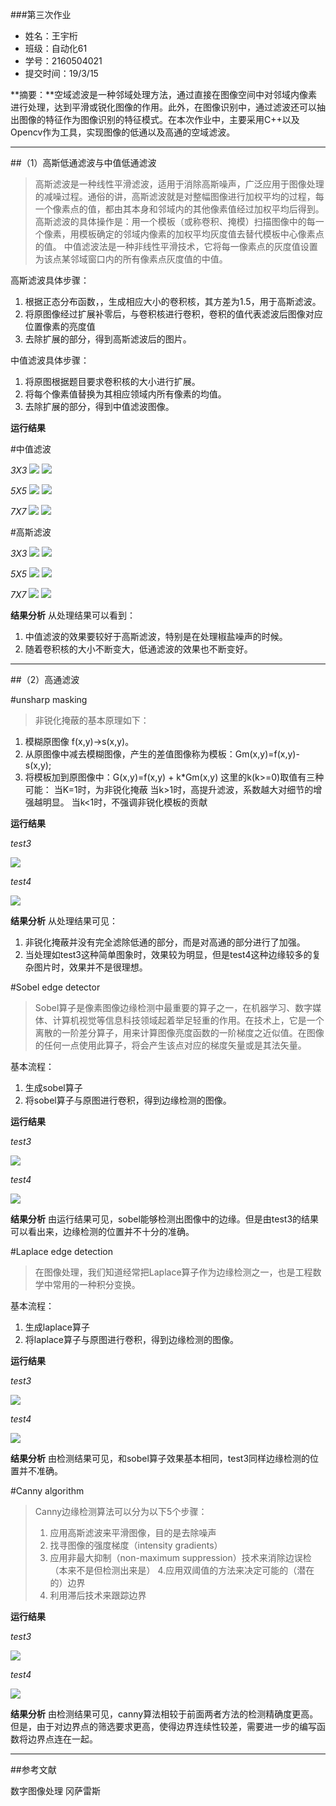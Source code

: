 ###第三次作业

- 姓名：王宇桁
- 班级：自动化61
- 学号：2160504021
- 提交时间：19/3/15


**摘要：**空域滤波是一种邻域处理方法，通过直接在图像空间中对邻域内像素进行处理，达到平滑或锐化图像的作用。此外，在图像识别中，通过滤波还可以抽出图像的特征作为图像识别的特征模式。在本次作业中，主要采用C++以及Opencv作为工具，实现图像的低通以及高通的空域滤波。

-----------------------

##（1）高斯低通滤波与中值低通滤波
>高斯滤波是一种线性平滑滤波，适用于消除高斯噪声，广泛应用于图像处理的减噪过程。通俗的讲，高斯滤波就是对整幅图像进行加权平均的过程，每一个像素点的值，都由其本身和邻域内的其他像素值经过加权平均后得到。高斯滤波的具体操作是：用一个模板（或称卷积、掩模）扫描图像中的每一个像素，用模板确定的邻域内像素的加权平均灰度值去替代模板中心像素点的值。
>中值滤波法是一种非线性平滑技术，它将每一像素点的灰度值设置为该点某邻域窗口内的所有像素点灰度值的中值。

高斯滤波具体步骤：
1. 根据正态分布函数，，生成相应大小的卷积核，其方差为1.5，用于高斯滤波。
2. 将原图像经过扩展补零后，与卷积核进行卷积，卷积的值代表滤波后图像对应位置像素的亮度值
3. 去除扩展的部分，得到高斯滤波后的图片。

中值滤波具体步骤：
1. 将原图根据题目要求卷积核的大小进行扩展。
2. 将每个像素值替换为其相应领域内所有像素的均值。
3. 去除扩展的部分，得到中值滤波图像。

**运行结果**

#中值滤波

*3X3*
![](https://i.imgur.com/Fxn9XnV.png)
![](https://i.imgur.com/XJw8GSH.png)

*5X5*
![](https://i.imgur.com/X1ICuGq.png)
![](https://i.imgur.com/eufqhGe.png)

*7X7*
![](https://i.imgur.com/sqrlxcD.png)
![](https://i.imgur.com/yjCQTyL.png)



#高斯滤波

*3X3*
![](https://i.imgur.com/VdAJqQ4.png)
![](https://i.imgur.com/JvboLjR.png)

*5X5*
![](https://i.imgur.com/Q0UYUS8.png)
![](https://i.imgur.com/MMkeg1z.png)

*7X7*
![](https://i.imgur.com/49EJaUg.png)
![](https://i.imgur.com/8orYyWo.png)



**结果分析**
从处理结果可以看到：
1. 中值滤波的效果要较好于高斯滤波，特别是在处理椒盐噪声的时候。
2. 随着卷积核的大小不断变大，低通滤波的效果也不断变好。

-----------------------------

##（2）高通滤波

#unsharp masking
>非锐化掩蔽的基本原理如下：
1. 模糊原图像 f(x,y)->s(x,y)。
2. 从原图像中减去模糊图像，产生的差值图像称为模板：Gm(x,y)=f(x,y)-s(x,y);
3. 将模板加到原图像中：G(x,y)=f(x,y) + k*Gm(x,y)
   这里的k(k>=0)取值有三种可能：
   当K=1时，为非锐化掩蔽
   当k>1时，高提升滤波，系数越大对细节的增强越明显。
   当k<1时，不强调非锐化模板的贡献

**运行结果**

*test3*

![](https://i.imgur.com/BzP1aD7.png)

*test4*

![](https://i.imgur.com/NRiWPCL.png)


**结果分析**
从处理结果可见：
1. 非锐化掩蔽并没有完全滤除低通的部分，而是对高通的部分进行了加强。
2. 当处理如test3这种简单图象时，效果较为明显，但是test4这种边缘较多的复杂图片时，效果并不是很理想。

#Sobel edge detector
>Sobel算子是像素图像边缘检测中最重要的算子之一，在机器学习、数字媒体、计算机视觉等信息科技领域起着举足轻重的作用。在技术上，它是一个离散的一阶差分算子，用来计算图像亮度函数的一阶梯度之近似值。在图像的任何一点使用此算子，将会产生该点对应的梯度矢量或是其法矢量。

基本流程：
1. 生成sobel算子
2. 将sobel算子与原图进行卷积，得到边缘检测的图像。

**运行结果**

*test3*

![](https://i.imgur.com/QMbIZlB.png)

*test4*

![](https://i.imgur.com/Gt9w7WR.png)


**结果分析**
由运行结果可见，sobel能够检测出图像中的边缘。但是由test3的结果可以看出来，边缘检测的位置并不十分的准确。


#Laplace edge detection
>在图像处理，我们知道经常把Laplace算子作为边缘检测之一，也是工程数学中常用的一种积分变换。

基本流程：
1. 生成laplace算子
2. 将laplace算子与原图进行卷积，得到边缘检测的图像。

**运行结果**

*test3*

![](https://i.imgur.com/0Xag81w.png)

*test4*

![](https://i.imgur.com/v6FuKlU.png)


**结果分析**
由检测结果可见，和sobel算子效果基本相同，test3同样边缘检测的位置并不准确。


#Canny algorithm
>Canny边缘检测算法可以分为以下5个步骤：
>1. 应用高斯滤波来平滑图像，目的是去除噪声
>2. 找寻图像的强度梯度（intensity gradients）
>3. 应用非最大抑制（non-maximum suppression）技术来消除边误检（本来不是但检测出来是）
>4.应用双阈值的方法来决定可能的（潜在的）边界
>5. 利用滞后技术来跟踪边界

**运行结果**

*test3*

![](https://i.imgur.com/yRVm52j.png)

*test4*

![](https://i.imgur.com/HLunVuZ.png)

**结果分析**
由检测结果可见，canny算法相较于前面两者方法的检测精确度更高。但是，由于对边界点的筛选要求更高，使得边界连续性较差，需要进一步的编写函数将边界点连在一起。

----------------
##参考文献

数字图像处理 冈萨雷斯

